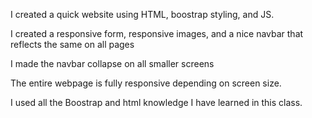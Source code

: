 I created a quick website using HTML, boostrap styling, and JS.

I created a responsive form, responsive images, and a nice navbar that reflects the same on all pages

I made the navbar collapse on all smaller screens

The entire webpage is fully responsive depending on screen size.

I used all the Boostrap and html knowledge I have learned in this class.

